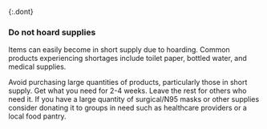 {:.dont}

### Do not hoard supplies 

Items can easily become in short supply due to hoarding.  Common products experiencing shortages include toilet paper, bottled water, and medical supplies.

Avoid purchasing large quantities of products, particularly those in short supply.  Get what you need for 2-4 weeks. Leave the rest for others who need it.  If you have a large quantity of surgical/N95 masks or other supplies consider donating it to groups in need such as healthcare providers or a local food pantry.
